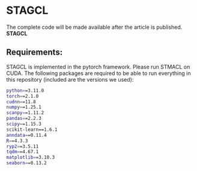 # STAGCL

The complete code will be made available after the article is published.
__STAGCL__

## Requirements:
 
STAGCL is implemented in the pytorch framework. Please run STMACL on CUDA. The following packages are required to be able to run everything in this repository (included are the versions we used):

```bash
python==3.11.0
torch==2.1.0
cudnn==11.8
numpy==1.25.1
scanpy==1.11.2
pandas==2.2.3
scipy==1.15.3
scikit-learn==1.6.1
anndata==0.11.4
R==4.3.3
ryp2==3.5.11
tqdm==4.67.1
matplotlib==3.10.3
seaborn==0.13.2
```
